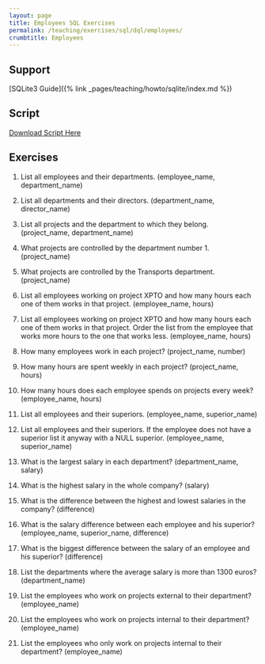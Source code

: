 ```yaml
---
layout: page
title: Employees SQL Exercises
permalink: /teaching/exercises/sql/dql/employees/
crumbtitle: Employees
---
```


## Support
[SQLite3 Guide]({% link _pages/teaching/howto/sqlite/index.md %})


## Script

[Download Script Here](/teaching/exercises/sql/dql/scripts/employees.sql)

## Exercises

1. List all employees and their departments. (employee_name, department_name)

2. List all departments and their directors. (department_name, director_name)

3. List all projects and the department to which they belong. (project_name, department_name)

4. What projects are controlled by the department number 1. (project_name)

5. What projects are controlled by the Transports department. (project_name)

6. List all employees working on project XPTO and how many hours each one of them works in that project. (employee_name, hours)

7. List all employees working on project XPTO and how many hours each one of them works in that project. Order the list from the employee that works more hours to the one that works less. (employee_name, hours)

8. How many employees work in each project? (project_name, number)

9. How many hours are spent weekly in each project? (project_name, hours)

10. How many hours does each employee spends on projects every week? (employee_name, hours)

11. List all employees and their superiors. (employee_name, superior_name)

12. List all employees and their superiors. If the employee does not have a superior list it anyway with a NULL superior. (employee_name, superior_name)

13. What is the largest salary in each department? (department_name, salary)

14. What is the highest salary in the whole company? (salary)

15. What is the difference between the highest and lowest salaries in the company? (difference)

16. What is the salary difference between each employee and his superior? (employee_name, superior_name, difference)

17. What is the biggest difference between the salary of an employee and his superior? (difference)

18. List the departments where the average salary is more than 1300 euros? (department_name)

19. List the employees who work on projects external to their department? (employee_name)

20. List the employees who work on projects internal to their department? (employee_name)

21. List the employees who only work on projects internal to their department? (employee_name)